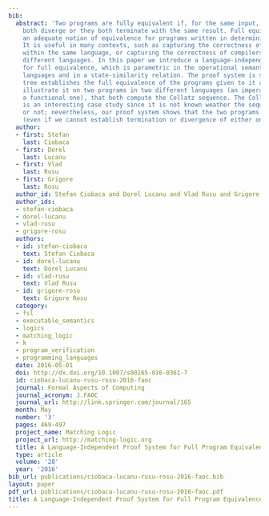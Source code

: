 ```yaml
---
bib:
  abstract: 'Two programs are fully equivalent if, for the same input, either they
    both diverge or they both terminate with the same result. Full equivalence is
    an adequate notion of equivalence for programs written in deterministic languages.
    It is useful in many contexts, such as capturing the correctness of program transformations
    within the same language, or capturing the correctness of compilers between two
    different languages. In this paper we introduce a language-independent proof system
    for full equivalence, which is parametric in the operational semantics of two
    languages and in a state-similarity relation. The proof system is sound: a proof
    tree establishes the full equivalence of the programs given to it as input. We
    illustrate it on two programs in two different languages (an imperative one and
    a functional one), that both compute the Collatz sequence. The Collatz sequence
    is an interesting case study since it is not known weather the sequence terminates
    or not; nevertheless, our proof system shows that the two programs are fully equivalent
    (even if we cannot establish termination or divergence of either one).'
  author:
  - first: Stefan
    last: Ciobaca
  - first: Dorel
    last: Lucanu
  - first: Vlad
    last: Rusu
  - first: Grigore
    last: Rosu
  author_id: Stefan Ciobaca and Dorel Lucanu and Vlad Rusu and Grigore Rosu
  author_ids:
  - stefan-ciobaca
  - dorel-lucanu
  - vlad-rusu
  - grigore-rosu
  authors:
  - id: stefan-ciobaca
    text: Stefan Ciobaca
  - id: dorel-lucanu
    text: Dorel Lucanu
  - id: vlad-rusu
    text: Vlad Rusu
  - id: grigore-rosu
    text: Grigore Rosu
  category:
  - fsl
  - executable_semantics
  - logics
  - matching_logic
  - k
  - program_verification
  - programming_languages
  date: 2016-05-01
  doi: http://dx.doi.org/10.1007/s00165-016-0361-7
  id: ciobaca-lucanu-rusu-rosu-2016-faoc
  journal: Formal Aspects of Computing
  journal_acronym: J.FAOC
  journal_url: http://link.springer.com/journal/165
  month: May
  number: '3'
  pages: 469-497
  project_name: Matching Logic
  project_url: http://matching-logic.org
  title: A Language-Independent Proof System for Full Program Equivalence
  type: article
  volume: '28'
  year: '2016'
bib_url: publications/ciobaca-lucanu-rusu-rosu-2016-faoc.bib
layout: paper
pdf_url: publications/ciobaca-lucanu-rusu-rosu-2016-faoc.pdf
title: A Language-Independent Proof System for Full Program Equivalence
---
```


